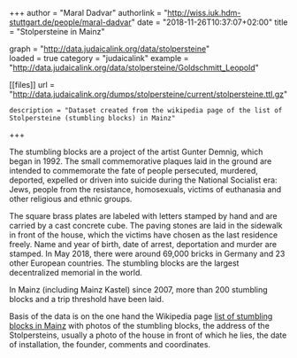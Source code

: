 +++
author = "Maral Dadvar"
authorlink = "http://wiss.iuk.hdm-stuttgart.de/people/maral-dadvar"
date = "2018-11-26T10:37:07+02:00"
title = "Stolpersteine in Mainz" 

graph = "http://data.judaicalink.org/data/stolpersteine"  
loaded = true
category = "judaicalink"
example = "http://data.judaicalink.org/data/stolpersteine/Goldschmitt_Leopold"


[[files]]
	url = "http://data.judaicalink.org/dumps/stolpersteine/current/stolpersteine.ttl.gz" 
	
	description = "Dataset created from the wikipedia page of the list of Stolpersteine (stumbling blocks) in Mainz" 
	
+++

The stumbling blocks are a project of the artist Gunter Demnig, which began in 1992. The small commemorative plaques laid in the ground are intended to commemorate the fate of people persecuted, murdered, deported, 
expelled or driven into suicide during the National Socialist era: Jews, people from the resistance, homosexuals, victims of euthanasia and other religious and ethnic groups.


<!--more-->

The square brass plates are labeled with letters stamped by hand and are carried by a cast concrete cube. The paving stones are laid in the sidewalk in front of the house, which the victims have chosen as the last residence freely. Name and year of birth, date of arrest, deportation and murder are stamped. In May 2018, there were around 69,000 bricks in Germany and 23 other European countries. The stumbling blocks are the largest decentralized memorial in the world.

In Mainz (including Mainz Kastel) since 2007, more than 200 stumbling blocks and a trip threshold have been laid.

Basis of the data is on the one hand the Wikipedia page <a href="https://de.wikipedia.org/wiki/Liste_der_Stolpersteine_in_Mainz">list of stumbling blocks in Mainz</a> with photos of the stumbling blocks, the address of the Stolpersteins, usually a photo of the house in front of which he lies, 
the date of installation, the founder, comments and coordinates. 


